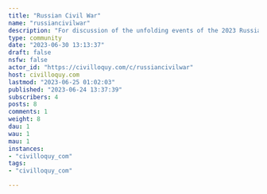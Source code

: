 ```yaml
---
title: "Russian Civil War" 
name: "russiancivilwar"
description: "For discussion of the unfolding events of the 2023 Russian Civil War between the Russian government and PMC Wagner Group.Discussion of how it affects the Russian invasion of Ukraine is acceptable as well.Unconfirmed speculation should clearly be stated as such."
type: community
date: "2023-06-30 13:13:37"
draft: false
nsfw: false
actor_id: "https://civilloquy.com/c/russiancivilwar"
host: civilloquy.com
lastmod: "2023-06-25 01:02:03"
published: "2023-06-24 13:37:39"
subscribers: 4
posts: 8
comments: 1
weight: 8
dau: 1
wau: 1
mau: 1
instances:
- "civilloquy_com"
tags: 
- "civilloquy_com"

---
```

